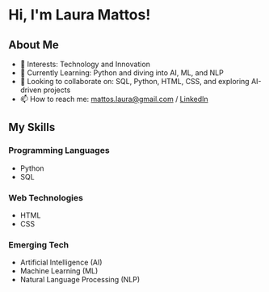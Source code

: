 # Hi, I'm Laura Mattos!

## About Me

- 👀 Interests: Technology and Innovation
- 🌱 Currently Learning: Python and diving into AI, ML, and NLP
- 💞️ Looking to collaborate on: SQL, Python, HTML, CSS, and exploring AI-driven projects
- 📫 How to reach me: [mattos.laura@gmail.com](mailto:mattos.laura@gmail.com) / [LinkedIn](https://www.linkedin.com/in/lauramattosc/)

## My Skills

### Programming Languages

- Python
- SQL

### Web Technologies

- HTML
- CSS

### Emerging Tech

- Artificial Intelligence (AI)
- Machine Learning (ML)
- Natural Language Processing (NLP)
